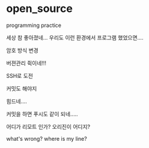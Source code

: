 # open_source
programming practice



세상 참 좋아졌네...
우리도 이런 환경에서 프로그램 했었으면....

암호 방식 변경

버젼관리 쥑이네!!!

SSH로 도전 

커밋도 해야지 

힘드네....

커밋을 하면 푸시도 같이 되네.....

어디가 리모트 인가? 오리진이 어디지?  

what's wrong? where is my line?



